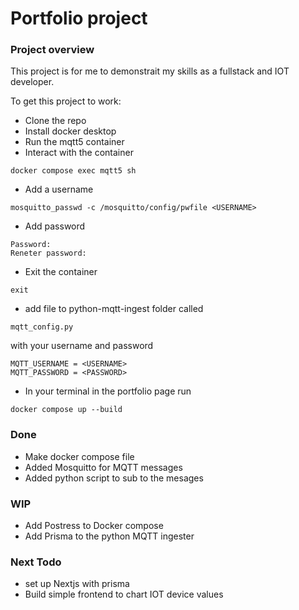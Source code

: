 # Portfolio project 

### Project overview
This project is for me to demonstrait my skills as a fullstack and IOT developer. 

To get this project to work:
- Clone the repo 
- Install docker desktop 
- Run the mqtt5 container
- Interact with the container 
```
docker compose exec mqtt5 sh
```
- Add a username
```
mosquitto_passwd -c /mosquitto/config/pwfile <USERNAME>
```
- Add password 
```
Password:
Reneter password:
```
- Exit the container 
```
exit
```
- add file to python-mqtt-ingest folder called 
```
mqtt_config.py
```
with your username and password

```
MQTT_USERNAME = <USERNAME>
MQTT_PASSWORD = <PASSWORD>
```

- In your terminal in the portfolio page run 
```
docker compose up --build
```

### Done 
 - Make docker compose file
 - Added Mosquitto for MQTT messages 
 - Added python script to sub to the mesages

 ### WIP
 - Add Postress to Docker compose
 - Add Prisma to the python MQTT ingester

 ### Next Todo 
 - set up Nextjs with prisma
 - Build simple frontend to chart IOT device values
